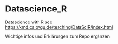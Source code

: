 # Datascience_R

Datascience with R see https://kmd.cs.ovgu.de/teaching/DataSciR/index.html

Wichtige infos und Erklärungen zum Repo ergänzen
